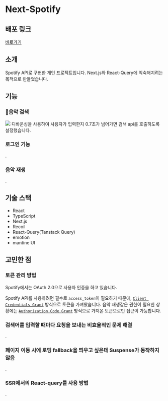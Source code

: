# Next-Spotify

## 배포 링크

[바로가기](https://search-music.vercel.app/)

## 소개

Spotify API로 구현한 개인 프로젝트입니다. Next.js와 React-Query에 익숙해지려는 목적으로 만들었습니다.

## 기능

### 🔎음악 검색

![](https://user-images.githubusercontent.com/23312485/226597399-5cfadf02-0563-4a08-a2be-8c667236fc7a.gif)
디바운싱을 사용하여 사용자가 입력한지 0.7초가 넘어가면 검색 api를 호출하도록 설정했습니다.

### 로그인 기능
.
### 음악 재생
.


## 기술 스택

- React
- TypeScript
- Next.js
- Recoil
- React-Query(Tanstack Query)
- emotion
- mantine UI

## 고민한 점

### 토큰 관리 방법

Spotify에서는 OAuth 2.0으로 사용자 인증을 하고 있습니다.

Spotify API를 사용하려면 필수로 `access_token`이 필요하기 때문에, [`Client Credentials Grant`](https://developer.spotify.com/documentation/general/guides/authorization/client-credentials/) 방식으로 토큰을 가져왔습니다. 음악 재생같은 권한이 필요한 상황에는 [`Authorization Code Grant`](https://developer.spotify.com/documentation/general/guides/authorization/code-flow/) 방식으로 가져온 토큰으로만 접근이 가능합니다.

### 검색어를 입력할 때마다 요청을 보내는 비효율적인 문제 해결
.

### 페이지 이동 시에 로딩 fallback을 띄우고 싶은데 Suspense가 동작하지 않음
.

### SSR에서의 React-query를 사용 방법
.